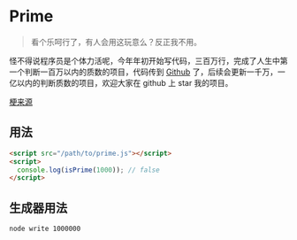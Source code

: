 # Prime

> 看个乐呵行了，有人会用这玩意么？反正我不用。

怪不得说程序员是个体力活呢，今年年初开始写代码，三百万行，完成了人生中第一个判断一百万以内的质数的项目，代码传到 [Github](https://github.com/akarachen/prime) 了，后续会更新一千万，一亿以内的判断质数的项目，欢迎大家在 github 上 star 我的项目。

[梗来源](./motivation.png)

## 用法

```html
<script src="/path/to/prime.js"></script>
<script>
  console.log(isPrime(1000)); // false
</script>
```

## 生成器用法

```shell
node write 1000000
```

